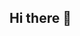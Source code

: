 ## Hi there 👋

<!--
**Ndagwe/** is a ✨ _special_ ✨ repository because its `README.md` (this file) appears on your GitHub profile.

Here are some ideas to get you started:

- 🔭 I’m currently working on .coading projects.
- 🌱 I’m currently learning on how to develop a wbsite
- 👯 I’m looking to collaborate on difrent projects
- 🤔 I’m looking for help with 
- 💬 Ask me about ...
- 📫 How to reach me: evansodhiambo974@gmail.com
- 😄 Pronouns: ...
- ⚡ Fun fact: ...
-->
